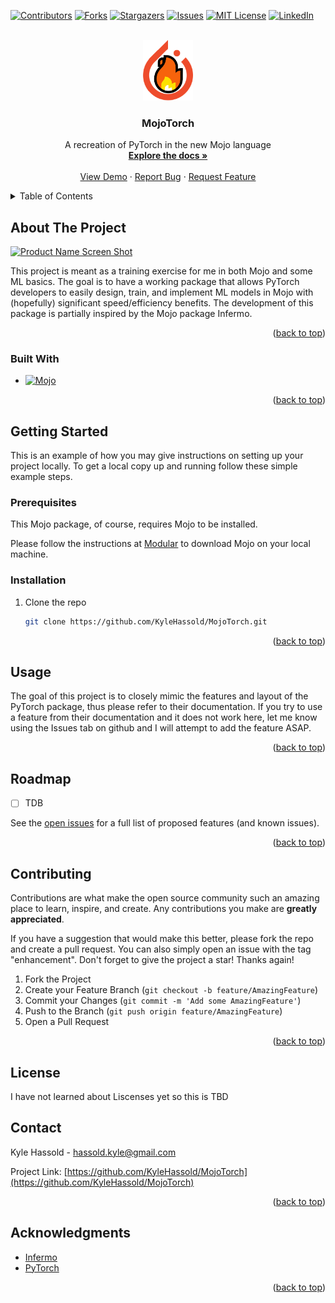 <a name="readme-top"></a>

<!-- PROJECT SHIELDS -->
[![Contributors][contributors-shield]][contributors-url]
[![Forks][forks-shield]][forks-url]
[![Stargazers][stars-shield]][stars-url]
[![Issues][issues-shield]][issues-url]
[![MIT License][license-shield]][license-url]
[![LinkedIn][linkedin-shield]][linkedin-url]



<!-- PROJECT LOGO -->
<br />
<div align="center">
  <a href="https://github.com/KyleHassold/MojoTorch">
    <img src="images/logo.png" alt="Logo" width="80">
  </a>

<h3 align="center">MojoTorch</h3>

  <p align="center">
    A recreation of PyTorch in the new Mojo language
    <br />
    <a href="https://github.com/KyleHassold/MojoTorch"><strong>Explore the docs »</strong></a>
    <br />
    <br />
    <a href="https://github.com/KyleHassold/MojoTorch">View Demo</a>
    ·
    <a href="https://github.com/KyleHassold/MojoTorch/issues">Report Bug</a>
    ·
    <a href="https://github.com/KyleHassold/MojoTorch/issues">Request Feature</a>
  </p>
</div>



<!-- TABLE OF CONTENTS -->
<details>
  <summary>Table of Contents</summary>
  <ol>
    <li>
      <a href="#about-the-project">About The Project</a>
      <ul>
        <li><a href="#built-with">Built With</a></li>
      </ul>
    </li>
    <li>
      <a href="#getting-started">Getting Started</a>
      <ul>
        <li><a href="#prerequisites">Prerequisites</a></li>
        <li><a href="#installation">Installation</a></li>
      </ul>
    </li>
    <li><a href="#usage">Usage</a></li>
    <li><a href="#roadmap">Roadmap</a></li>
    <li><a href="#contributing">Contributing</a></li>
    <li><a href="#license">License</a></li>
    <li><a href="#contact">Contact</a></li>
    <li><a href="#acknowledgments">Acknowledgments</a></li>
  </ol>
</details>



<!-- ABOUT THE PROJECT -->
## About The Project

[![Product Name Screen Shot][product-screenshot]](https://example.com)

This project is meant as a training exercise for me in both Mojo and some ML basics. The goal is to have a working package that allows PyTorch developers to easily design, train, and implement ML models in Mojo with (hopefully) significant speed/efficiency benefits. The development of this package is partially inspired by the Mojo package Infermo.

<p align="right">(<a href="#readme-top">back to top</a>)</p>



### Built With

* [![Mojo][Mojo-shield]][Mojo-url]
<p align="right">(<a href="#readme-top">back to top</a>)</p>



<!-- GETTING STARTED -->
## Getting Started

This is an example of how you may give instructions on setting up your project locally.
To get a local copy up and running follow these simple example steps.

### Prerequisites

This Mojo package, of course, requires Mojo to be installed.

Please follow the instructions at [Modular](https://developer.modular.com/download) to download Mojo on your local machine.

### Installation

1. Clone the repo
   ```sh
   git clone https://github.com/KyleHassold/MojoTorch.git
   ```

<p align="right">(<a href="#readme-top">back to top</a>)</p>



<!-- USAGE EXAMPLES -->
## Usage

The goal of this project is to closely mimic the features and layout of the PyTorch package, thus please refer to their documentation. If you try to use a feature from their documentation and it does not work here, let me know using the Issues tab on github and I will attempt to add the feature ASAP.

<p align="right">(<a href="#readme-top">back to top</a>)</p>



<!-- ROADMAP -->
## Roadmap

- [ ] TDB

See the [open issues](https://github.com/KyleHassold/MojoTorch/issues) for a full list of proposed features (and known issues).

<p align="right">(<a href="#readme-top">back to top</a>)</p>



<!-- CONTRIBUTING -->
## Contributing

Contributions are what make the open source community such an amazing place to learn, inspire, and create. Any contributions you make are **greatly appreciated**.

If you have a suggestion that would make this better, please fork the repo and create a pull request. You can also simply open an issue with the tag "enhancement".
Don't forget to give the project a star! Thanks again!

1. Fork the Project
2. Create your Feature Branch (`git checkout -b feature/AmazingFeature`)
3. Commit your Changes (`git commit -m 'Add some AmazingFeature'`)
4. Push to the Branch (`git push origin feature/AmazingFeature`)
5. Open a Pull Request

<p align="right">(<a href="#readme-top">back to top</a>)</p>



<!-- LICENSE -->
## License

I have not learned about Liscenses yet so this is TBD


<!-- CONTACT -->
## Contact

Kyle Hassold - [hassold.kyle@gmail.com](mailto:hassold.kyle@gmail.com)

Project Link: [https://github.com/KyleHassold/MojoTorch](https://github.com/KyleHassold/MojoTorch)

<p align="right">(<a href="#readme-top">back to top</a>)</p>



<!-- ACKNOWLEDGMENTS -->
## Acknowledgments

* [Infermo](https://github.com/TilliFe/Infermo)
* [PyTorch](https://pytorch.org/)

<p align="right">(<a href="#readme-top">back to top</a>)</p>



<!-- MARKDOWN LINKS & IMAGES -->
<!-- https://www.markdownguide.org/basic-syntax/#reference-style-links -->
[contributors-shield]: https://img.shields.io/github/contributors/KyleHassold/MojoTorch.svg?style=for-the-badge
[contributors-url]: https://github.com/KyleHassold/MojoTorch/graphs/contributors
[forks-shield]: https://img.shields.io/github/forks/KyleHassold/MojoTorch.svg?style=for-the-badge
[forks-url]: https://github.com/KyleHassold/MojoTorch/network/members
[stars-shield]: https://img.shields.io/github/stars/KyleHassold/MojoTorch.svg?style=for-the-badge
[stars-url]: https://github.com/KyleHassold/MojoTorch/stargazers
[issues-shield]: https://img.shields.io/github/issues/KyleHassold/MojoTorch.svg?style=for-the-badge
[issues-url]: https://github.com/KyleHassold/MojoTorch/issues
[license-shield]: https://img.shields.io/github/license/KyleHassold/MojoTorch.svg?style=for-the-badge
[license-url]: https://github.com/KyleHassold/MojoTorch/blob/master/LICENSE.txt
[linkedin-shield]: https://img.shields.io/badge/-LinkedIn-black.svg?style=for-the-badge&logo=linkedin&colorB=555
[linkedin-url]: https://linkedin.com/in/kyle-hassold
[product-screenshot]: images/screenshot.png
[Mojo-shield]: https://img.shields.io/badge/🔥Mojo-000000?style=for-the-badge
[Mojo-url]: https://www.modular.com/mojo